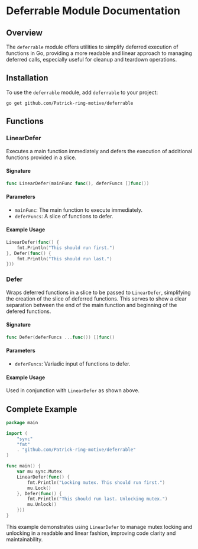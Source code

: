 
# Deferrable Module Documentation

## Overview
The `deferrable` module offers utilities to simplify deferred execution of functions in Go, providing a more readable and linear approach to managing deferred calls, especially useful for cleanup and teardown operations.

## Installation
To use the `deferrable` module, add `deferrable` to your project:

```
go get github.com/Patrick-ring-motive/deferrable
```

## Functions

### LinearDefer
Executes a main function immediately and defers the execution of additional functions provided in a slice.

#### Signature
```go
func LinearDefer(mainFunc func(), deferFuncs []func())
```

#### Parameters
- `mainFunc`: The main function to execute immediately.
- `deferFuncs`: A slice of functions to defer.

#### Example Usage
```go
LinearDefer(func() {
    fmt.Println("This should run first.")
}, Defer(func() {
    fmt.Println("This should run last.")
}))
```

### Defer
Wraps deferred functions in a slice to be passed to `LinearDefer`, simplifying the creation of the slice of deferred functions. This serves to show a clear separation between the end of the main function and beginning of the defered functions.

#### Signature
```go
func Defer(deferFuncs ...func()) []func()
```

#### Parameters
- `deferFuncs`: Variadic input of functions to defer.

#### Example Usage
Used in conjunction with `LinearDefer` as shown above.

## Complete Example

```go
package main

import (
    "sync"
    "fmt"
    . "github.com/Patrick-ring-motive/deferrable"
)

func main() {
    var mu sync.Mutex
    LinearDefer(func() {
        fmt.Println("Locking mutex. This should run first.")
        mu.Lock()
    }, Defer(func() {
        fmt.Println("This should run last. Unlocking mutex.")
        mu.Unlock()
    }))
}
```

This example demonstrates using `LinearDefer` to manage mutex locking and unlocking in a readable and linear fashion, improving code clarity and maintainability.
